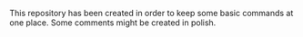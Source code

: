This repository has been created in order to keep some basic commands at one place.
Some comments might be created in polish.
